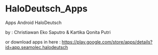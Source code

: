 HaloDeutsch_Apps
================

Apps Android HaloDeutsch  

by : Christiawan Eko Saputro & Kartika Qonita Putri


or download apps in here : 
https://play.google.com/store/apps/details?id=app.seamolec.halodeutsch
